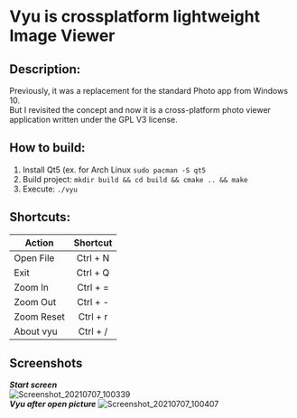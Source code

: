 # Vyu is crossplatform lightweight Image Viewer

## Description:
Previously, it was a replacement for the standard Photo app from Windows 10.<br>
But I revisited the concept and now it is a cross-platform photo viewer application written under the GPL V3 license.

## How to build:
1. Install Qt5 (ex. for Arch Linux ```sudo pacman -S qt5```
2. Build project: ```mkdir build && cd build && cmake .. && make```
3. Execute: ```./vyu```

## Shortcuts:
| Action        | Shortcut      | 
| ------------- |:-------------:| 
| Open File     | Ctrl + N      |
| Exit          | Ctrl + Q      |
| Zoom In       | Ctrl + =      |
| Zoom Out      | Ctrl + -      |
| Zoom Reset    | Ctrl + r      |
| About vyu     | Ctrl + /      |

## Screenshots
***Start screen***
<br>
![Screenshot_20210707_100339](https://user-images.githubusercontent.com/35633190/124715058-357dc000-df0b-11eb-936d-655fe30a9eb6.png)
<br>
***Vyu after open picture***
![Screenshot_20210707_100407](https://user-images.githubusercontent.com/35633190/124715067-39a9dd80-df0b-11eb-85ef-df853caa0082.png)
<br>

